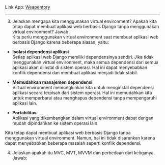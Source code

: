 Link App: [Weapentory](https://weapentory.adaptable.app/main/)<br>
<hr>

3. Jelaskan mengapa kita menggunakan virtual environment? Apakah kita tetap dapat membuat aplikasi web berbasis Django tanpa menggunakan virtual environment?
Jawab:<br>
Kita perlu menggunakan virtual environment saat membuat aplikasi web berbasis Django karena beberapa alasan, yaitu:
* **Isolasi dependensi aplikasi**<br>
Setiap aplikasi web Django memiliki dependensinya sendiri. Jika tidak menggunakan virtual environment, maka semua dependensi dari semua aplikasi akan diinstal di sistem operasi. Hal ini dapat menyebabkan konflik dependensi dan membuat aplikasi menjadi tidak stabil.

* **Memudahkan manajemen dependensi**<br>
Virtual environment memungkinkan kita untuk menginstal dependensi aplikasi secara terpisah dari sistem operasi. Hal ini memudahkan kita untuk memperbarui atau menghapus dependensi tanpa mempengaruhi aplikasi lain.

* **Portabilitas**<br> 
Aplikasi yang dikembangkan dalam virtual environment dapat dengan mudah dipindahkan ke sistem operasi lain.

Kita tetap dapat membuat aplikasi web berbasis Django tanpa menggunakan virtual environment. Namun, hal ini tidak disarankan karena dapat menyebabkan beberapa masalah seperti konflik dependensi.

4. Jelaskan apakah itu MVC, MVT, MVVM dan perbedaan dari ketiganya.
Jawab:<br>

